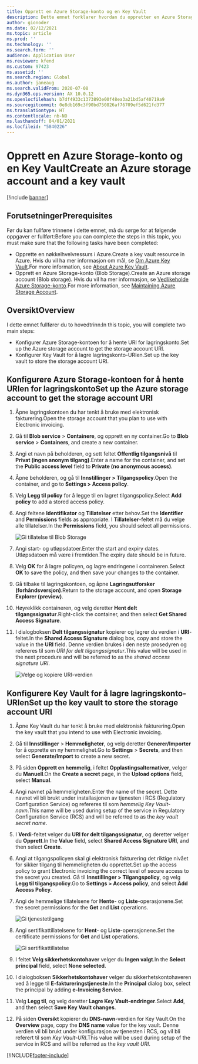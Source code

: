 ```yaml
---
title: Opprett en Azure Storage-konto og en Key Vault
description: Dette emnet forklarer hvordan du oppretter en Azure Storage-konto og en Key Vault.
author: gionoder
ms.date: 02/12/2021
ms.topic: article
ms.prod: ''
ms.technology: ''
ms.search.form: ''
audience: Application User
ms.reviewer: kfend
ms.custom: 97423
ms.assetid: ''
ms.search.region: Global
ms.author: janeaug
ms.search.validFrom: 2020-07-08
ms.dyn365.ops.version: AX 10.0.12
ms.openlocfilehash: b7df4933c1373893e00f48ea3a21bd5af40719a9
ms.sourcegitcommit: 0e8db169c3f90bd750826af76709ef5d621fd377
ms.translationtype: HT
ms.contentlocale: nb-NO
ms.lasthandoff: 04/01/2021
ms.locfileid: "5840226"
---
```

# <a name="create-an-azure-storage-account-and-a-key-vault"></a><span data-ttu-id="5c697-103">Opprett en Azure Storage-konto og en Key Vault</span><span class="sxs-lookup"><span data-stu-id="5c697-103">Create an Azure storage account and a key vault</span></span>

[!include [banner](../includes/banner.md)]

## <a name="prerequisites"></a><span data-ttu-id="5c697-104">Forutsetninger</span><span class="sxs-lookup"><span data-stu-id="5c697-104">Prerequisites</span></span>

<span data-ttu-id="5c697-105">Før du kan fullføre trinnene i dette emnet, må du sørge for at følgende oppgaver er fullført:</span><span class="sxs-lookup"><span data-stu-id="5c697-105">Before you can complete the steps in this topic, you must make sure that the following tasks have been completed:</span></span>

- <span data-ttu-id="5c697-106">Opprette en nøkkelhvelvressurs i Azure.</span><span class="sxs-lookup"><span data-stu-id="5c697-106">Create a key vault resource in Azure.</span></span> <span data-ttu-id="5c697-107">Hvis du vil ha mer informasjon om mål, se [Om Azure Key Vault](https://docs.microsoft.com/azure/key-vault/general/overview).</span><span class="sxs-lookup"><span data-stu-id="5c697-107">For more information, see [About Azure Key Vault](https://docs.microsoft.com/azure/key-vault/general/overview).</span></span>
- <span data-ttu-id="5c697-108">Opprett en Azure Storage-konto (Blob Storage).</span><span class="sxs-lookup"><span data-stu-id="5c697-108">Create an Azure storage account (Blob storage).</span></span> <span data-ttu-id="5c697-109">Hvis du vil ha mer informasjon, se [Vedlikeholde Azure Storage-konto](https://docs.microsoft.com/azure/storage/blobs/).</span><span class="sxs-lookup"><span data-stu-id="5c697-109">For more information, see [Maintaining Azure Storage Account](https://docs.microsoft.com/azure/storage/blobs/).</span></span>

## <a name="overview"></a><span data-ttu-id="5c697-110">Oversikt</span><span class="sxs-lookup"><span data-stu-id="5c697-110">Overview</span></span>

<span data-ttu-id="5c697-111">I dette emnet fullfører du to hovedtrinn:</span><span class="sxs-lookup"><span data-stu-id="5c697-111">In this topic, you will complete two main steps:</span></span>

- <span data-ttu-id="5c697-112">Konfigurer Azure Storage-kontoen for å hente URI for lagringskonto.</span><span class="sxs-lookup"><span data-stu-id="5c697-112">Set up the Azure storage account to get the storage account URI.</span></span>
- <span data-ttu-id="5c697-113">Konfigurer Key Vault for å lagre lagringskonto-URIen.</span><span class="sxs-lookup"><span data-stu-id="5c697-113">Set up the key vault to store the storage account URI.</span></span>

## <a name="set-up-the-azure-storage-account-to-get-the-storage-account-uri"></a><span data-ttu-id="5c697-114">Konfigurere Azure Storage-kontoen for å hente URIen for lagringskonto</span><span class="sxs-lookup"><span data-stu-id="5c697-114">Set up the Azure storage account to get the storage account URI</span></span>

1. <span data-ttu-id="5c697-115">Åpne lagringskontoen du har tenkt å bruke med elektronisk fakturering.</span><span class="sxs-lookup"><span data-stu-id="5c697-115">Open the storage account that you plan to use with Electronic invoicing.</span></span>
2. <span data-ttu-id="5c697-116">Gå til **Blob service** \> **Containere**, og opprett en ny container.</span><span class="sxs-lookup"><span data-stu-id="5c697-116">Go to **Blob service** \> **Containers**, and create a new container.</span></span>
3. <span data-ttu-id="5c697-117">Angi et navn på beholderen, og sett feltet **Offentlig tilgangsnivå** til **Privat (ingen anonym tilgang)**.</span><span class="sxs-lookup"><span data-stu-id="5c697-117">Enter a name for the container, and set the **Public access level** field to **Private (no anonymous access)**.</span></span>
4. <span data-ttu-id="5c697-118">Åpne beholderen, og gå til **Innstillinger \> Tilgangspolicy**.</span><span class="sxs-lookup"><span data-stu-id="5c697-118">Open the container, and go to **Settings \> Access policy**.</span></span>
5. <span data-ttu-id="5c697-119">Velg **Legg til policy** for å legge til en lagret tilgangspolicy.</span><span class="sxs-lookup"><span data-stu-id="5c697-119">Select **Add policy** to add a stored access policy.</span></span>
6. <span data-ttu-id="5c697-120">Angi feltene **Identifikator** og **Tillatelser** etter behov.</span><span class="sxs-lookup"><span data-stu-id="5c697-120">Set the **Identifier** and **Permissions** fields as appropriate.</span></span> <span data-ttu-id="5c697-121">I **Tillatelser**-feltet må du velge alle tillatelser.</span><span class="sxs-lookup"><span data-stu-id="5c697-121">In the **Permissions** field, you should select all permissions.</span></span>

    ![Gi tillatelse til Blob Storage](media/e-Invoicing-services-create-azure-resources-grant-blob-permissions.png)

7. <span data-ttu-id="5c697-123">Angi start- og utløpsdatoer.</span><span class="sxs-lookup"><span data-stu-id="5c697-123">Enter the start and expiry dates.</span></span> <span data-ttu-id="5c697-124">Utløpsdatoen må være i fremtiden.</span><span class="sxs-lookup"><span data-stu-id="5c697-124">The expiry date should be in future.</span></span>
8. <span data-ttu-id="5c697-125">Velg **OK** for å lagre policyen, og lagre endringene i containeren.</span><span class="sxs-lookup"><span data-stu-id="5c697-125">Select **OK** to save the policy, and then save your changes to the container.</span></span>
9. <span data-ttu-id="5c697-126">Gå tilbake til lagringskontoen, og åpne **Lagringsutforsker (forhåndsversjon)**.</span><span class="sxs-lookup"><span data-stu-id="5c697-126">Return to the storage account, and open **Storage Explorer (preview)**.</span></span>
10. <span data-ttu-id="5c697-127">Høyreklikk containeren, og velg deretter **Hent delt tilgangssignatur**.</span><span class="sxs-lookup"><span data-stu-id="5c697-127">Right-click the container, and then select **Get Shared Access Signature**.</span></span>
11. <span data-ttu-id="5c697-128">I dialogboksen **Delt tilgangssignatur** kopierer og lagrer du verdien i **URI**-feltet.</span><span class="sxs-lookup"><span data-stu-id="5c697-128">In the **Shared Access Signature** dialog box, copy and store the value in the **URI** field.</span></span> <span data-ttu-id="5c697-129">Denne verdien brukes i den neste prosedyren og refereres til som *URI for delt tilgangssignatur*.</span><span class="sxs-lookup"><span data-stu-id="5c697-129">This value will be used in the next procedure and will be referred to as the *shared access signature URI*.</span></span>

    ![Velge og kopiere URI-verdien](media/e-Invoicing-services-create-azure-resources-select-and-copy-uri.png)

## <a name="set-up-the-key-vault-to-store-the-storage-account-uri"></a><span data-ttu-id="5c697-131">Konfigurere Key Vault for å lagre lagringskonto-URIen</span><span class="sxs-lookup"><span data-stu-id="5c697-131">Set up the key vault to store the storage account URI</span></span>

1. <span data-ttu-id="5c697-132">Åpne Key Vault du har tenkt å bruke med elektronisk fakturering.</span><span class="sxs-lookup"><span data-stu-id="5c697-132">Open the key vault that you intend to use with Electronic invoicing.</span></span>
2. <span data-ttu-id="5c697-133">Gå til **Innstillinger** \> **Hemmeligheter**, og velg deretter **Generer/Importer** for å opprette en ny hemmelighet.</span><span class="sxs-lookup"><span data-stu-id="5c697-133">Go to **Settings** \> **Secrets**, and then select **Generate/Import** to create a new secret.</span></span>
3. <span data-ttu-id="5c697-134">På siden **Opprett en hemmelig**, i feltet **Opplastingsalternativer**, velger du **Manuell**.</span><span class="sxs-lookup"><span data-stu-id="5c697-134">On the **Create a secret** page, in the **Upload options** field, select **Manual**.</span></span>
4. <span data-ttu-id="5c697-135">Angi navnet på hemmeligheten.</span><span class="sxs-lookup"><span data-stu-id="5c697-135">Enter the name of the secret.</span></span> <span data-ttu-id="5c697-136">Dette navnet vil bli brukt under installasjonen av tjenesten i RCS (Regulatory Configuration Service) og refereres til som *hemmelig Key Vault-navn*.</span><span class="sxs-lookup"><span data-stu-id="5c697-136">This name will be used during setup of the service in Regulatory Configuration Service (RCS) and will be referred to as the *key vault secret name*.</span></span>
5. <span data-ttu-id="5c697-137">I **Verdi**-feltet velger du **URI for delt tilgangssignatur**, og deretter velger du **Opprett**.</span><span class="sxs-lookup"><span data-stu-id="5c697-137">In the **Value** field, select **Shared Access Signature URI**, and then select **Create**.</span></span>
6. <span data-ttu-id="5c697-138">Angi at tilgangspolicyen skal gi elektronisk fakturering det riktige nivået for sikker tilgang til hemmeligheten du opprettet.</span><span class="sxs-lookup"><span data-stu-id="5c697-138">Set up the access policy to grant Electronic invoicing the correct level of secure access to the secret you created.</span></span> <span data-ttu-id="5c697-139">Gå til **Innstillinger \> Tilgangspolicy**, og velg **Legg til tilgangspolicy**.</span><span class="sxs-lookup"><span data-stu-id="5c697-139">Go to **Settings \> Access policy**, and select **Add Access Policy**.</span></span>
7. <span data-ttu-id="5c697-140">Angi de hemmelige tillatelsene for **Hente**- og **Liste**-operasjonene.</span><span class="sxs-lookup"><span data-stu-id="5c697-140">Set the secret permissions for the **Get** and **List** operations.</span></span>

    ![Gi tjenestetilgang](media/e-Invoicing-services-create-azure-resources-grant-service-access.png)

8. <span data-ttu-id="5c697-142">Angi sertifikattillatelsene for **Hent**- og **Liste**-operasjonene.</span><span class="sxs-lookup"><span data-stu-id="5c697-142">Set the certificate permissions for **Get** and **List** operations.</span></span>

    ![Gi sertifikattillatelse](media/e-Invoicing-services-create-azure-resources-grant-certificate-permission.png)

9. <span data-ttu-id="5c697-144">I feltet **Velg sikkerhetskontohaver** velger du **Ingen valgt**.</span><span class="sxs-lookup"><span data-stu-id="5c697-144">In the **Select principal** field, select **None selected**.</span></span>
10. <span data-ttu-id="5c697-145">I dialogboksen **Sikkerhetskontohaver** velger du sikkerhetskontohaveren ved å legge til **E-faktureringstjeneste**.</span><span class="sxs-lookup"><span data-stu-id="5c697-145">In the **Principal** dialog box, select the principal by adding **e-Invoicing Service**.</span></span>
11. <span data-ttu-id="5c697-146">Velg **Legg til**, og velg deretter **Lagre Key Vault-endringer**.</span><span class="sxs-lookup"><span data-stu-id="5c697-146">Select **Add**, and then select **Save Key Vault changes**.</span></span>
12. <span data-ttu-id="5c697-147">På siden **Oversikt** kopierer du **DNS-navn**-verdien for Key Vault.</span><span class="sxs-lookup"><span data-stu-id="5c697-147">On the **Overview** page, copy the **DNS name** value for the key vault.</span></span> <span data-ttu-id="5c697-148">Denne verdien vil bli brukt under konfigurasjon av tjenesten i RCS, og vil bli referert til som *Key Vault-URI*.</span><span class="sxs-lookup"><span data-stu-id="5c697-148">This value will be used during setup of the service in RCS and will be referred as the *key vault URI*.</span></span>



[!INCLUDE[footer-include](../../includes/footer-banner.md)]

